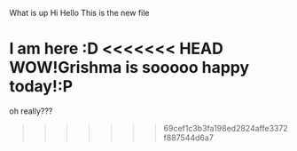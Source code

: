 What is up
Hi Hello
This is the new file

I am here :D
<<<<<<< HEAD
WOW!Grishma is sooooo happy today!:P
=======
oh really???

>>>>>>> 69cef1c3b3fa198ed2824affe3372f887544d6a7

